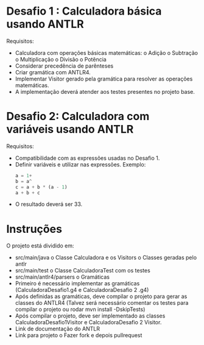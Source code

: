 # Desafio 1 : Calculadora básica usando ANTLR

Requisitos:

- Calculadora com operações básicas matemáticas:
    o Adição
    o Subtração
    o Multiplicação
    o Divisão
    o Potência
- Considerar precedência de parênteses
- Criar gramática com ANTLR4.
- Implementar Visitor gerado pela gramática para resolver as operações
    matemáticas.
- A implementação deverá atender aos testes presentes no projeto base.

# Desafio 2: Calculadora com variáveis usando ANTLR

Requisitos:

- Compatibilidade com as expressões usadas no Desafio 1.
- Definir variáveis e utilizar nas expressões. Exemplo:
    ``` javascript
    a = 1+
    b = a^
    c = a + b * (a - 1)
    a + b + c
    ```
- O resultado deverá ser 33.

# Instruções

O projeto está dividido em:

- src/main/java
    o Classe Calculadora e os Visitors
    o Classes geradas pelo antlr
- src/main/test
    o Classe CalculadoraTest com os testes
- src/main/antlr4/parsers
    o Gramáticas
- Primeiro é necessário implementar as gramáticas (CalculadoraDesafio1.g4 e
    CalculadoraDesafio 2 .g4)
- Após definidas as gramáticas, deve compilar o projeto para gerar as classes do
    ANTLR4 (Talvez será necessário comentar os testes para compilar o projeto ou
    rodar mvn install -DskipTests)
- Após compilar o projeto, deve ser implementado as classes
    CalculadoraDesafio1Visitor e CalculadoraDesafio 2 Visitor.
- Link de documentação do ANTLR
- Link para projeto
    o Fazer fork e depois pullrequest

